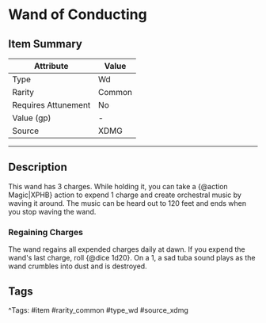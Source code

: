 # Wand of Conducting

## Item Summary

| Attribute            | Value                        |
|----------------------|------------------------------|
| Type                 | Wd |
| Rarity               | Common             |
| Requires Attunement  | No                |
| Value (gp)           | -    |
| Source               | XDMG |

---

## Description

This wand has 3 charges. While holding it, you can take a {@action Magic|XPHB} action to expend 1 charge and create orchestral music by waving it around. The music can be heard out to 120 feet and ends when you stop waving the wand.

### Regaining Charges

The wand regains all expended charges daily at dawn. If you expend the wand's last charge, roll {@dice 1d20}. On a 1, a sad tuba sound plays as the wand crumbles into dust and is destroyed.

## Tags

^Tags: #item #rarity_common #type_wd #source_xdmg
